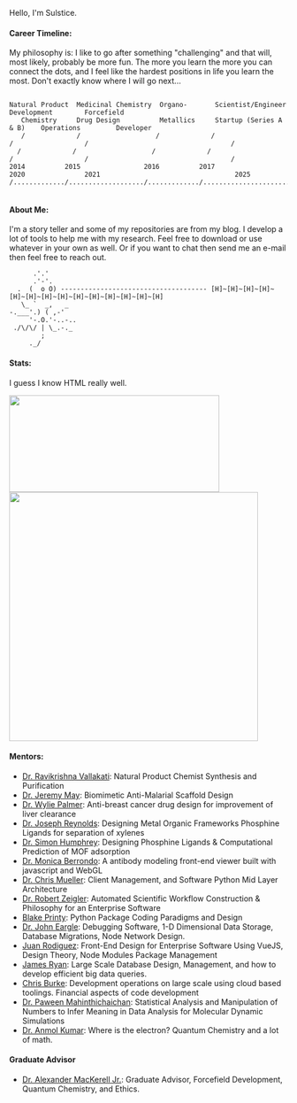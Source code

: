 Hello, I'm Sulstice. 

#### Career Timeline:

My philosophy is: I like to go after something "challenging" and that will, most likely, probably be more fun. The more you learn the more you can connect the dots, and I feel like the hardest positions in life you learn the most. Don't exactly know where I will go next...

```

Natural Product  Medicinal Chemistry  Organo-       Scientist/Engineer        Development        Forcefield
   Chemistry     Drug Design          Metallics     Startup (Series A & B)    Operations         Developer
   /             /                   /             /                          /                  /                                    /
  /             /                   /             /                          /                  /                                    /
2014          2015                2016          2017                       2020               2021                                  2025
/............./.................../............./........................./................../...................................../


```

#### About Me:

I'm a story teller and some of my repositories are from my blog. I develop a lot of tools to help me with my research. Feel free to download or use whatever in your own as well. Or if you want to chat then send me an e-mail then feel free to reach out. 


          .'.'
          .'-'.
      .  (  o O) ------------------------------------- [H]~[H]~[H]~[H]~[H]~[H]~[H]~[H]~[H]~[H]~[H]~[H]~[H]~[H]
       \_ `  _,   _
    -.___'.) ( ,-'
         '-.O.'-..-..       
     ./\/\/ | \_.-._
            ;
         ._/


#### Stats:

I guess I know HTML really well. 

<a href="https://github.com/Sulstice/convoychat">
  <img align="center" width="380" height="175" src="https://github-readme-stats.vercel.app/api/top-langs/?username=sulstice" />
</a>
<a href="https://github.com/Sulstice/github-readme-stats">
  <img align="center"  width="450" src="https://github-readme-stats.vercel.app/api?username=sulstice&bg_color=30,e96443,904e95&title_color=fff&text_color=fff" />
</a>

#### Mentors:

- [Dr. Ravikrishna Vallakati](https://www.linkedin.com/in/ravi-krishna-vallakati-ph-d-82473016/): Natural Product Chemist Synthesis and Purification
- [Dr. Jeremy May](https://www.linkedin.com/in/jeremyamay/): Biomimetic Anti-Malarial Scaffold Design
- [Dr. Wylie Palmer](https://www.linkedin.com/in/wylie-palmer-3a74aa12/): Anti-breast cancer drug design for improvement of liver clearance
- [Dr. Joseph Reynolds](https://www.linkedin.com/in/joseph-reynolds-ph-d-0a502a40/): Designing Metal Organic Frameworks Phosphine Ligands for separation of xylenes
- [Dr. Simon Humphrey](https://www.linkedin.com/in/simon-m-humphrey-3b07598b/): Designing Phosphine Ligands & Computational Prediction of MOF adsorption
- [Dr. Monica Berrondo](https://www.linkedin.com/in/monicaberrondo/): A antibody modeling front-end viewer built with javascript and WebGL
- [Dr. Chris Mueller](https://www.linkedin.com/in/christopher-mueller-phd/): Client Management, and Software Python Mid Layer Architecture
- [Dr. Robert Zeigler](https://www.linkedin.com/in/robert-zeigler-0055491/): Automated Scientific Workflow Construction & Philosophy for an Enterprise Software
- [Blake Printy](https://www.linkedin.com/in/blake-printy-10419764/): Python Package Coding Paradigms and Design
- [Dr. John Eargle](https://www.linkedin.com/in/jeargle/): Debugging Software, 1-D Dimensional Data Storage, Database Migrations, Node Network Design. 
- [Juan Rodiguez](https://www.linkedin.com/in/juanrod1/): Front-End Design for Enterprise Software Using VueJS, Design Theory, Node Modules Package Management
- [James Ryan](https://www.linkedin.com/in/james-ryan-6545412/): Large Scale Database Design, Management, and how to develop efficient big data queries.
- [Chris Burke](https://www.linkedin.com/in/deizel/): Development operations on large scale using cloud based toolings. Financial aspects of code development
- [Dr. Paween Mahinthichaichan](https://www.linkedin.com/in/paween-mahinthichaichan-91b87526/): Statistical Analysis and Manipulation of Numbers to Infer Meaning in Data Analysis for Molecular Dynamic Simulations
- [Dr. Anmol Kumar](https://www.linkedin.com/in/anmol-kumar-a73248160/): Where is the electron? Quantum Chemistry and a lot of math.

#### Graduate Advisor 

- [Dr. Alexander MacKerell Jr.](https://www.linkedin.com/in/alexander-mackerell-03863928/): Graduate Advisor, Forcefield Development, Quantum Chemistry, and Ethics. 

